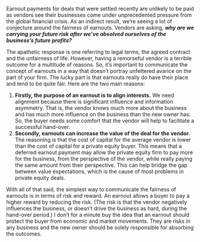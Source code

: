 <p>Earnout payments for deals that were settled recently are unlikely to be paid as vendors see their businesses come under unprecedented pressure from the global financial crisis. As an indirect result, we&#8217;re seeing a lot of conjecture around the fairness of earnouts. Vendors are asking, <em><strong>why are we carrying your future risk after we&#8217;ve absolved ourselves of the business&#8217;s future profits?</strong></em></p><p>The apathetic response is one referring to legal terms, the agreed contract and the unfairness of life. However, having a remorseful vendor is a terrible outcome for a multitude of reasons. So,  it&#8217;s important to communicate the concept of earnouts in a way that doesn&#8217;t portray unfettered avarice on the part of your firm. The lucky part is that earnouts really do have their place and tend to be quite fair. Here are the two main reasons:</p><ol><li><strong>Firstly, the purpose of an earnout is to align interests.</strong> We need alignment because there is significant influence and information asymmetry. That is, the vendor knows much more about the business and has much more influence on the business than the new owner has. So, the buyer needs some comfort that the vendor will help to facilitate a successful hand-over.</li><li><strong>Secondly, earnouts can increase the value of the deal for the vendor.</strong> The reasoning is that the cost of capital for the average vendor is lower than the cost of capital for a private equity buyer. This means that a deferred earnout payment may allow the private equity firm to pay more for the business, from the perspective of the vendor, while really paying the same amount from their perspective. This can help bridge the gap between value expectations, which is the cause of most problems in private equity deals.</li></ol><p>With all of that said, the simplest way to communicate the fairness of earnouts is in terms of risk and reward. An earnout allows a buyer to pay a higher reward by reducing the risk. (The risk is that the vendor negatively influences the business, or doesn&#8217;t drive the business as hard, during the hand-over period.) I don&#8217;t for a minute buy the idea that an earnout should protect the buyer from economic and market movements. They are risks in any business and the new owner should be solely responsible for absorbing the outcomes.</p>
